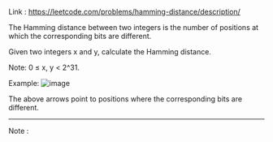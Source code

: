 Link : https://leetcode.com/problems/hamming-distance/description/

The Hamming distance between two integers is the number of positions at which the corresponding bits are different.

Given two integers x and y, calculate the Hamming distance.

Note:
0 ≤ x, y < 2^31.

Example:
![image](https://github.com/kunmingLiu/MyPicture/blob/master/hamming_distance.PNG)


The above arrows point to positions where the corresponding bits are different.

-------------------------------------------------------------
Note :

